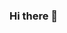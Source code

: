 ### Hi there 👋

<!--
**kingkonghi/kingkonghi** is a ✨ _special_ ✨ repository because its `README.md` (this file) appears on your GitHub profile.

Here are some ideas to get you started:

- 🔭 I’m currently studying in CUHK
- 🌱 I’m currently learning embedded system
- 🤔 I’m looking for help with programming
- 💬 Ask me about railway
- 📫 How to reach me: In school
- ⚡ Fun fact: My birthday only consists of number0,1,2
-->

